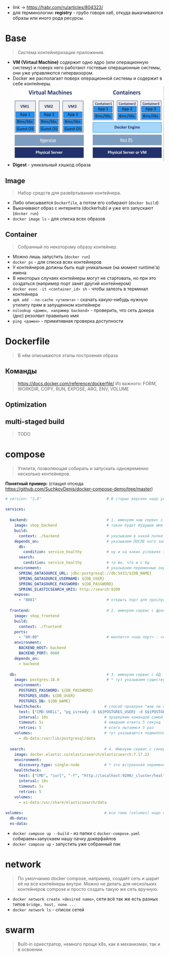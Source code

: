 * link -> https://habr.com/ru/articles/804323/
* для терминологии: **registry** - грубо говоря хаб, откуда выкачиваются образы или иного рода ресурсы.
# Base
> Система контейнеризации приложения.
* **VM (Virtaul Machine)** содержит одно ядро (или операционную систему) и поверх него работают гостевые операционные системы, они уже управляются гипервизором.
* Docker же располагает поверх операционной системы и содержит в себе контейнеры.
![](image-storage/Pasted%20image%2020250309180207.png)
* **Digest** - уникальный хэшкод образа
## Image
> Набор средств для развёртывания контейнера.
* Либо описывается `Dockerfile`, а потом его собирают (`docker build`)
* Выкачивают образ с интернета (dockerhub) и уже его запускают (`docker run`)
* `docker image ls` - для списка всех образов
## Container
> Собранный по некоторому образу контейнер.
* Можно лишь запустить (`docker run`)
* `docker ps` - для списка всех контейнеров
* У контейнеров должны быть ещё уникальные (на момент runtime'а) имена
* В некоторых случаях контейнеры могут не стартовать, но при это создаться (например порт занят другий контейнером)
* `docker exec -it <container_id> sh` - чтобы залезть в терминал контейнера
* `apk add --no-cache <утилита>` - скачать какую-нибудь нужную утилиту прям в запущенном контейнере 
* `nslookup <домен, например backend>` - проверить, что сеть докера (днс) резолвит правильно имя
* `ping <домен>` - примитивная проверка доступности
# Dockerfile
> В нём описываются этапы построения образа
## Команды
> https://docs.docker.com/reference/dockerfile/
> Из важного: FORM, WORKDIR, COPY, RUN, EXPOSE, ARG, ENV, VOLUME
## Optimization
## multi-staged build
> TODO
# compose
> Утилита, позволяющая собирать и запускать одновременно несколько контейнеров.

**Понятный пример:** 
(стащил отсюда https://github.com/SuchkovDenis/docker-compose-demo/tree/master)
```yaml
# version: "3.8"                             # В старых версиях надо указывать

services:

  backend:                                   # 1. именуем наш сервис с бэкендом
    image: shop_backend                      # такое будет будущее имя контейнера
    build:                                  
      context: ./backend                     # указываем в какой папке искать Dockerfile
    depends_on:                              # указываем ПОСЛЕ кого запускаемся
      db:
        condition: service_healthy           # ну и на каких условиях (см db)
      search:
        condition: service_healthy           # то же, что и с бд
    environment:                             # указываем переменные окружения, которыми сервис будет пользоваться
      SPRING_DATASOURCE_URL: jdbc:postgresql://db:5432/${DB_NAME}
      SPRING_DATASOURCE_USERNAME: ${DB_USER}
      SPRING_DATASOURCE_PASSWORD: ${DB_PASSWORD}
      SPRING_ELASTICSEARCH_URIS: http://search:9200
	expose:
	  - "8081"                               # открыть порт для прослушивания
	  
  frontend:                                  # 2. именуем сервис с фронтэндом
    image: shop_frontend
    build:
      context: ./frontend
    ports:
      - "80:80"                              # маппится <наш порт> : <порт контейнера>
    environment:
      BACKEND_HOST: backend
      BACKEND_PORT: 8080
    depends_on:
      - backend
	  
  db:                                        # 3. именуем сервис с БД
    image: postgres:16.0                     # * тут указываем существующий в интернете образ, он будет запуллен
    environment:
      POSTGRES_PASSWORD: ${DB_PASSWORD}
      POSTGRES_USER: ${DB_USER}
      POSTGRES_DB: ${DB_NAME}
    healthcheck:                            # способ проверки "жив ли сейчас сервис"
      test: ["CMD-SHELL", "pg_isready -U $${POSTGRES_USER} -d $${POSTGRES_DB}"]
      interval: 10s                         # проверяем командой самой бд выше каждые 10 секунд
      timeout: 5s                           # ожидаем ответа 5 секунд
      retries: 5                            # всего пытаемся 5 раз
    volumes:                                # тут указываются подмаппленная часть диска, он смаппится с хост машины в сервис-бд
      - db-data:/var/lib/postgresql/data
	  
  search:                                   # 4. Именуем сервис с генератором поиска
    image: docker.elastic.co/elasticsearch/elasticsearch:7.17.22
    environment:
      discovery.type: single-node           # * это встроенная переменная elastic
    healthcheck:
      test: ["CMD", "curl", "-f", "http://localhost:9200/_cluster/health"]
      interval: 10s
      timeout: 5s
      retries: 5
    volumes:
      - es-data:/usr/share/elasticsearch/data

volumes:                                    # все тома (volumes) надо потом тут указывать
  db-data:
  es-data:
```
* `docker compose up --build` - из папки с `docker-compose.yaml` собираем+запускаем нашу пачку докерфайлов
* `docker compose up` - запустить уже собранный пак
# network
> По умолчанию docker compose, например, создаёт сеть и шарит её на все контейнеры внутри. Можно не делать для нескольких контейнеров compose и просто создать такую же сеть вручную.

* `docker network create <desired name>`, сети всё так же есть разных типов `bridge, host, none ...`
* `docker network ls` - список сетей
# swarm
> Built-in оркестратор, немного проще k8s, как в механизмах, так и в освоении.